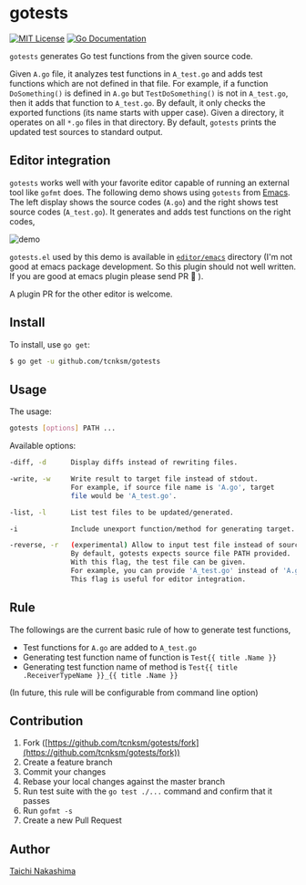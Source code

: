 # gotests

[![MIT License](http://img.shields.io/badge/license-MIT-blue.svg?style=flat-square)][license]
[![Go Documentation](http://img.shields.io/badge/go-documentation-blue.svg?style=flat-square)][godocs]

[license]: /LICENSE
[godocs]: http://godoc.org/github.com/tcnksm/gotests

`gotests` generates Go test functions from the given source code.

Given `A.go` file, it analyzes test functions in `A_test.go` and adds test functions which are not defined in that file. For example, if a function `DoSomething()` is defined in `A.go` but `TestDoSomething()` is not in `A_test.go`, then it adds that function to `A_test.go`. By default, it only checks the exported functions (its name starts with upper case). Given a directory, it operates on all `*.go` files in that directory. By default, `gotests` prints the updated test sources to standard output.

## Editor integration

`gotests` works well with your favorite editor capable of running an external tool like `gofmt` does. The following demo shows using `gotests` from [Emacs](http://www.gnu.org/software/emacs/). The left display shows the source codes (`A.go`) and the right shows test source codes (`A_test.go`). It generates and adds test functions on the right codes,

![demo](/editor/emacs/gotests.gif)

`gotests.el` used by this demo is available in [`editor/emacs`](/editor/emacs) directory (I'm not good at emacs package development. So this plugin should not well written. If you are good at emacs plugin please send PR 🙇 ).

A plugin PR for the other editor is welcome.

## Install

To install, use `go get`:

```bash
$ go get -u github.com/tcnksm/gotests
```

## Usage

The usage:

```bash
gotests [options] PATH ...
```

Available options:

```bash
-diff, -d      Display diffs instead of rewriting files.

-write, -w     Write result to target file instead of stdout.
               For example, if source file name is 'A.go', target
               file would be 'A_test.go'.

-list, -l      List test files to be updated/generated.

-i             Include unexport function/method for generating target.

-reverse, -r   (experimental) Allow to input test file instead of source file.
               By default, gotests expects source file PATH provided.
               With this flag, the test file can be given. 
               For example, you can provide 'A_test.go' instead of 'A.go'.
               This flag is useful for editor integration.
```

## Rule

The followings are the current basic rule of how to generate test functions, 

- Test functions for `A.go` are added to `A_test.go`
- Generating test function name of function is `Test{{ title .Name }}` 
- Generating test function name of method is `Test{{ title .ReceiverTypeName }}_{{ title .Name }}`

(In future, this rule will be configurable from command line option)

## Contribution

1. Fork ([https://github.com/tcnksm/gotests/fork](https://github.com/tcnksm/gotests/fork))
1. Create a feature branch
1. Commit your changes
1. Rebase your local changes against the master branch
1. Run test suite with the `go test ./...` command and confirm that it passes
1. Run `gofmt -s`
1. Create a new Pull Request

## Author

[Taichi Nakashima](https://github.com/tcnksm)

